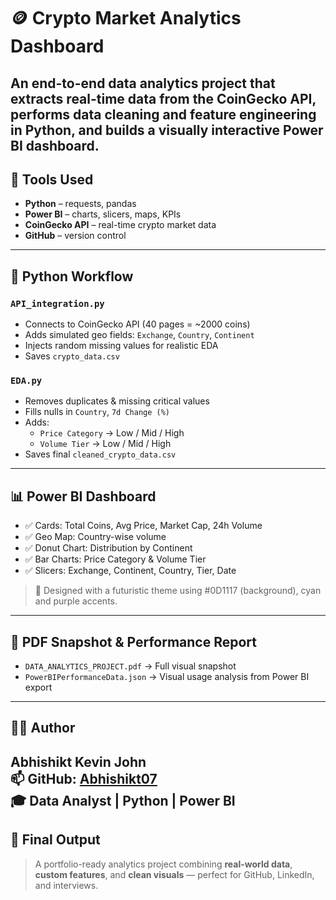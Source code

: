 # 🪙 Crypto Market Analytics Dashboard
An end-to-end data analytics project that extracts real-time data from the **CoinGecko API**, performs **data cleaning and feature engineering in Python**, and builds a visually interactive **Power BI dashboard**.
---
## 🔧 Tools Used
- **Python** – requests, pandas
- **Power BI** – charts, slicers, maps, KPIs
- **CoinGecko API** – real-time crypto market data
- **GitHub** – version control
---
## 🚀 Python Workflow
### `API_integration.py`
- Connects to CoinGecko API (40 pages = ~2000 coins)
- Adds simulated geo fields: `Exchange`, `Country`, `Continent`
- Injects random missing values for realistic EDA
- Saves `crypto_data.csv`
### `EDA.py`
- Removes duplicates & missing critical values
- Fills nulls in `Country`, `7d Change (%)`
- Adds:
  - `Price Category` → Low / Mid / High
  - `Volume Tier` → Low / Mid / High
- Saves final `cleaned_crypto_data.csv`
---
## 📊 Power BI Dashboard
- ✅ Cards: Total Coins, Avg Price, Market Cap, 24h Volume
- ✅ Geo Map: Country-wise volume
- ✅ Donut Chart: Distribution by Continent
- ✅ Bar Charts: Price Category & Volume Tier
- ✅ Slicers: Exchange, Continent, Country, Tier, Date
> 🧠 Designed with a futuristic theme using #0D1117 (background), cyan and purple accents.
---
## 📄 PDF Snapshot & Performance Report
- `DATA_ANALYTICS_PROJECT.pdf` → Full visual snapshot
- `PowerBIPerformanceData.json` → Visual usage analysis from Power BI export
---
## 🧑‍💼 Author
**Abhishikt Kevin John**  
📫 GitHub: [Abhishikt07](https://github.com/Abhishikt07)  
🎓 Data Analyst | Python | Power BI
---
## 🏁 Final Output
> A portfolio-ready analytics project combining **real-world data**, **custom features**, and **clean visuals** — perfect for GitHub, LinkedIn, and interviews.
